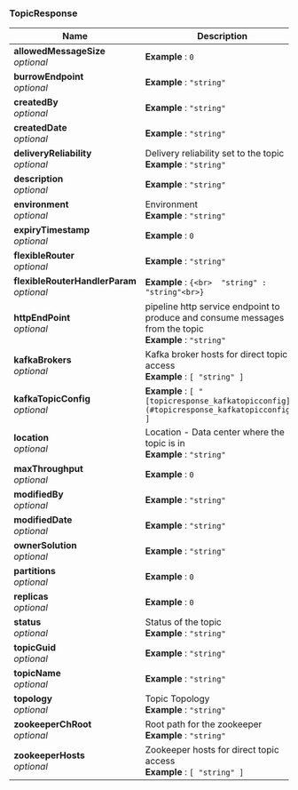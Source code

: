 
<a name="topicresponse"></a>
### TopicResponse

|Name|Description|Schema|
|---|---|---|
|**allowedMessageSize**  <br>*optional*|**Example** : `0`|integer (int64)|
|**burrowEndpoint**  <br>*optional*|**Example** : `"string"`|string|
|**createdBy**  <br>*optional*|**Example** : `"string"`|string|
|**createdDate**  <br>*optional*|**Example** : `"string"`|string (date-time)|
|**deliveryReliability**  <br>*optional*|Delivery reliability set to the topic  <br>**Example** : `"string"`|enum (EXTREME, HIGH, MEDIUM, LOW)|
|**description**  <br>*optional*|**Example** : `"string"`|string|
|**environment**  <br>*optional*|Environment  <br>**Example** : `"string"`|enum (DEV, QE, INT, STG, PROD)|
|**expiryTimestamp**  <br>*optional*|**Example** : `0`|integer (int64)|
|**flexibleRouter**  <br>*optional*|**Example** : `"string"`|string|
|**flexibleRouterHandlerParam**  <br>*optional*|**Example** : `{<br>  "string" : "string"<br>}`|< string, string > map|
|**httpEndPoint**  <br>*optional*|pipeline http service endpoint to produce and consume messages from the topic  <br>**Example** : `"string"`|string|
|**kafkaBrokers**  <br>*optional*|Kafka broker hosts for direct topic access  <br>**Example** : `[ "string" ]`|< string > array|
|**kafkaTopicConfig**  <br>*optional*|**Example** : `[ "[topicresponse_kafkatopicconfig](#topicresponse_kafkatopicconfig)" ]`|< [TopicResponse_kafkaTopicConfig](TopicResponse_kafkaTopicConfig.md#topicresponse_kafkatopicconfig) > array|
|**location**  <br>*optional*|Location - Data center where the topic is in  <br>**Example** : `"string"`|enum (OR1, VA5, VA6, LON5, HK2, DA2, SIN2, AMS1, VA7)|
|**maxThroughput**  <br>*optional*|**Example** : `0`|integer (int64)|
|**modifiedBy**  <br>*optional*|**Example** : `"string"`|string|
|**modifiedDate**  <br>*optional*|**Example** : `"string"`|string (date-time)|
|**ownerSolution**  <br>*optional*|**Example** : `"string"`|string|
|**partitions**  <br>*optional*|**Example** : `0`|integer (int32)|
|**replicas**  <br>*optional*|**Example** : `0`|integer (int32)|
|**status**  <br>*optional*|Status of the topic  <br>**Example** : `"string"`|enum (CREATED, ACTIVE, DELETED)|
|**topicGuid**  <br>*optional*|**Example** : `"string"`|string|
|**topicName**  <br>*optional*|**Example** : `"string"`|string|
|**topology**  <br>*optional*|Topic Topology  <br>**Example** : `"string"`|enum (LOCAL, ROUTED, BROADCAST)|
|**zookeeperChRoot**  <br>*optional*|Root path for the zookeeper  <br>**Example** : `"string"`|string|
|**zookeeperHosts**  <br>*optional*|Zookeeper hosts for direct topic access  <br>**Example** : `[ "string" ]`|< string > array|



